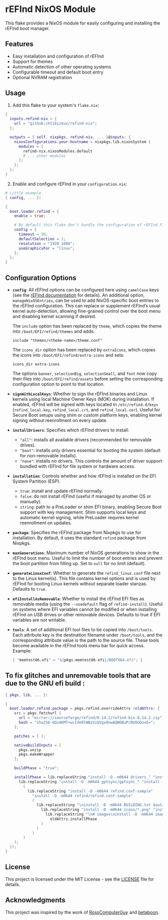 # rEFInd NixOS Module

This flake provides a NixOS module for easily configuring and installing the rEFInd boot manager.

## Features

- Easy installation and configuration of rEFInd
- Support for themes
- Automatic detection of other operating systems
- Configurable timeout and default boot entry
- Optional NVRAM registration

## Usage

1. Add this flake to your system's `flake.nix`:

```nix
{
  inputs.refind-nix = {
    url = "github:chtibizoux/refind-nix";
  };

  outputs = { self, nixpkgs, refind-nix, ... }@inputs: {
    nixosConfigurations.your-hostname = nixpkgs.lib.nixosSystem {
      modules = [
        refind-nix.nixosModules.default
        # ... other modules
      ];
    };
  };
}
```

2. Enable and configure rEFInd in your `configuration.nix`:

```nix
# Little example
{ config, ... }:

{
  boot.loader.refind = {
    enable = true;

    # By default this flake don't handle the configuration of rEFInd file `refind.conf` unless you set `config` option.
    config = {
      timeout = 30;
      defaultSelection = 1;
      resolution = "1920 1080";
      useGraphicsFor = "linux";
    };
  };
}
```

## Configuration Options

- **`config`**:
  All rEFInd options can be configured here using `camelCase` keys (see the [rEFInd documentation](https://www.rodsbooks.com/refind/configfile.html) for details).
  An additional option, `manageNixOSEntries`, can be used to add NixOS-specific boot entries to the rEFInd configuration. This can replace or supplement rEFInd’s usual kernel auto-detection, allowing fine-grained control over the boot menu and disabling kernel scanning if desired.

  The `include` option has been replaced by `theme`, which copies the theme into `/boot/EFI/refind/themes` and adds:

  ```
  include "themes/<theme-name>/theme.conf"
  ```

  The `icons_dir` option has been replaced by `extraIcons`, which copies the icons into `/boot/EFI/refind/extra-icons` and sets:

  ```
  icons_dir extra-icons
  ```

  The options `banner`, `selectionBig`, `selectionSmall`, and `font` now copy their files into `/boot/EFI/refind/assets` before setting the corresponding configuration option to point to that location.

- **`signWithLocalKeys`**:
  Whether to sign the rEFInd binaries and Linux kernels using local Machine Owner Keys (MOK) during installation.
  If enabled, rEFInd will be signed with keys located in `/etc/refind.d/keys` (`refind_local.key`, `refind_local.crt`, and `refind_local.cer`).
  Useful for Secure Boot setups using shim or custom platform keys, enabling kernel signing without reenrollment on every update.

- **`installDrivers`**:
  Specifies which rEFInd drivers to install:

  - `"all"`: installs all available drivers (recommended for removable drives).
  - `"boot"`: installs only drivers essential for booting the system (default for non-removable installs).
  - `"none"`: installs no drivers.
    This controls the amount of driver support bundled with rEFInd for file system or hardware access.

- **`installation`**:
  Controls whether and how rEFInd is installed on the EFI System Partition (ESP).

  - `true`: install and update rEFInd normally.
  - `false`: do not install rEFInd (useful if managed by another OS or manually).
  - `string`: path to a PreLoader or shim EFI binary, enabling Secure Boot support with key management.
    Shim supports local keys and automatic kernel signing, while PreLoader requires kernel reenrollment on updates.

- **`package`**:
  Specifies the rEFInd package from Nixpkgs to use for installation. By default, it uses the standard `refind` package from Nixpkgs.

- **`maxGenerations`**:
  Maximum number of NixOS generations to show in the rEFInd boot menu.
  Useful to limit the number of boot entries and prevent the boot partition from filling up.
  Set to `null` for no limit (default).

- **`generateLinuxConf`**:
  Whether to generate the `refind_linux.conf` file next to the Linux kernel(s).
  This file contains kernel options and is used by rEFInd for booting Linux kernels without separate loader stanzas.
  Defaults to `true`.

- **`efiInstallAsRemovable`**:
  Whether to install the rEFInd EFI files as removable media (using the `--usedefault` flag of `refind-install`).
  Useful on systems where EFI variables cannot be modified or when installing rEFInd on USB drives or other removable devices.
  Defaults to true if EFI variables are not writable.

* **`tools`**:
  A set of additional EFI tool files to be copied into `/boot/tools`.
  Each attribute key is the destination filename under `/boot/tools`, and the corresponding attribute value is the path to the source file.
  These tools become available in the rEFInd tools menu bar for quick access.
  Example:

  ```nix
  { "memtest86.efi" = "${pkgs.memtest86-efi}/BOOTX64.efi"; }
  ```

## To fix glitches and unremovable tools that are due to the GNU efi build :

```nix
{ pkgs, lib, ... }:

{
  boot.loader.refind.package = pkgs.refind.overrideAttrs (oldAttrs: {
    src = pkgs.fetchurl {
      url = "mirror://sourceforge/refind/0.14.2/refind-bin-0.14.2.zip";
      hash = "sha256-QQx4KMT+wvIXm9lWBzUiQVgx0nwAQWOBuPcRU8GQoxE=";
    };

    patches = [ ];

    nativeBuildInputs = [
      pkgs.unzip
      pkgs.makeWrapper
    ];

    buildPhase = "true";

    installPhase = lib.replaceString "install -D -m0644 drivers_" "install -D -m0644 refind/drivers_" (
      lib.replaceString "install -D -m0644 gptsync/gptsync_" "install -D -m0644 refind/tools_x64/gptsync_"
        (
          lib.replaceString "install -D -m0644 refind.conf-sample"
            "install -D -m0644 refind/refind.conf-sample"
            (
              lib.replaceString "\ninstall -D -m0644 BUILDING.txt $out/share/refind/docs/BUILDING.txt" "" (
                lib.replaceString "install -D -m0644 icons/*.png" "install -D -m0644 refind/icons/*.png" (
                  lib.replaceString "\n# images\ninstall -D -m0644 images/*.{png,bmp} $out/share/refind/images/\n" ""
                    oldAttrs.installPhase
                )
              )
            )
        )
    );
  });
}
```

## License

This project is licensed under the MIT License - see the [LICENSE](LICENSE) file for details.

## Acknowledgments

This project was inspired by the work of [RossComputerGuy](https://github.com/RossComputerGuy/nixpkgs/tree/feat/refind/nixos/modules/system/boot/loader/refind) and [betaboon](https://gist.github.com/betaboon/97abed457de8be43f89e7ca49d33d58d).
